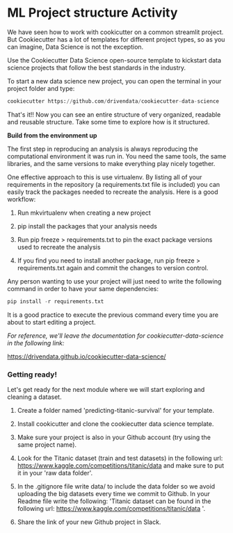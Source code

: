 # ML Project structure Activity

We have seen how to work with cookicutter on a common streamlit project. But Cookiecutter has a lot of templates for different project types, so as you can imagine, Data Science is not the exception.

Use the Cookiecutter Data Science open-source template to kickstart data science projects that follow the best standards in the industry.

To start a new data science new project, you can open the terminal in your project folder and type:

```py
cookiecutter https://github.com/drivendata/cookiecutter-data-science
```

That's it!! Now you can see an entire structure of very organized, readable and reusable structure. Take some time to explore how is it structured.

**Build from the environment up**

The first step in reproducing an analysis is always reproducing the computational environment it was run in. You need the same tools, the same libraries, and the same versions to make everything play nicely together.

One effective approach to this is use virtualenv. By listing all of your requirements in the repository (a requirements.txt file is included) you can easily track the packages needed to recreate the analysis. Here is a good workflow:

1. Run mkvirtualenv when creating a new project

2. pip install the packages that your analysis needs

3. Run pip freeze > requirements.txt to pin the exact package versions used to recreate the analysis

4. If you find you need to install another package, run pip freeze > requirements.txt again and commit the changes to version control.
 
Any person wanting to use your project will just need to write the following command in order to have your same dependencies:

```py
pip install -r requirements.txt
```
It is a good practice to execute the previous command every time you are about to start editing a project.

*For reference, we'll leave the documentation for cookiecutter-data-science in the following link:*

https://drivendata.github.io/cookiecutter-data-science/

### Getting ready!


Let's get ready for the next module where we will start exploring and cleaning a dataset. 

1. Create a folder named 'predicting-titanic-survival' for your template.

2. Install cookicutter and clone the cookiecutter data science template.

3. Make sure your project is also in your Github account (try using the same project name).

4. Look for the Titanic dataset (train and test datasets) in the following url: https://www.kaggle.com/competitions/titanic/data and make sure to put it in your 'raw data folder'.

5. In the .gitignore file write data/ to include the data folder so we avoid uploading the big datasets every time we commit to Github.
In your Readme file write the following: 'Titanic dataset can be found in the following url: https://www.kaggle.com/competitions/titanic/data '.

6. Share the link of your new Github project in Slack.
